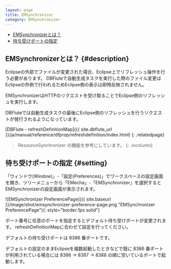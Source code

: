 ```yaml
---
layout: page
title: EMSynchronizer
category: EMSynchronizer
---
```


* [EMSynchronizerとは？](#description)
* [待ち受けポートの指定](#setting)

## EMSynchronizerとは？ {#description}

Eclipseの外部でファイルが変更された場合、Eclipse上でリフレッシュ操作を行う必要があります。
DBFluteで自動生成タスクを実行した際のファイル変更はEclipseの外側で行われるためEclipse側の表示は即時反映されません。

EMSynchronizerはHTTPのリクエストを受け取ることでEclipse側のリフレッシュを実行します。

DBFluteでは自動生成タスクの最後にEclipse側のリフレッシュを行うリクエストが発行されるようになっています。

[DBFlute - refreshDefinitionMap]({{ site.dbflute_url }}/ja/manual/reference/dfprop/refreshdefinition/index.html)
{: .relatedpage}

> ResourceSynchronizer の機能を参考にしています。
{: .incolumn}


## 待ち受けポートの指定 {#setting}

「ウィンドウ(Window)」-「設定(Preferences)」でワークスペースの設定画面を開き、ツリーメニューから「EMecha」-「EMSynchronizer」を選択するとEMSynchronizerの設定画面が表示されます。

![EMSynchronizer PreferencePage]({{ site.baseurl }}/image/shot/emsynchronizer-preference-page.png "EMSynchronizer PreferencePage"){: style="border:1px solid"}

ポート番号に任意のポートを指定するとデフォルト待ち受けポートが変更されます。
refreshDefinitionMapに合わせて設定を行ってください。

デフォルトの待ち受けポートは 8386 番ポートです。

デフォルトの設定のままEclipseを複数起動したときなどで既に 8386 番ポートが利用されている場合には 8386 -> 8387 -> 8388 の順に空いているポートで起動します。
